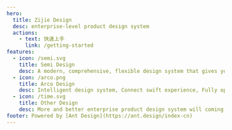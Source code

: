 ```yaml
---
hero:
  title: Zijie Design
  desc: enterprise-level product design system
  actions:
    - text: 快速上手
      link: /getting-started
features:
  - icon: /semi.svg
    title: Semi Design
    desc: A modern, comprehensive, flexible design system that gives you all modular blocks you need to build sensible web apps & SaaS products.<br>[Get Started](https://semi.design/)
  - icon: /arco.png
    title: Arco Design
    desc: Intelligent design system, Connect swift experience, Fully open source enterprise-level product design system.<br>[Get Started](https://arco.design/)
  - icon: /time.svg
    title: Other Design
    desc: More and better enterprise product design system will coming soon.<br>[Get Started](https://zijie.design/)
footer: Powered by [Ant Design](https://ant.design/index-cn)
---
```




<!-- ## Hello dumi! -->
